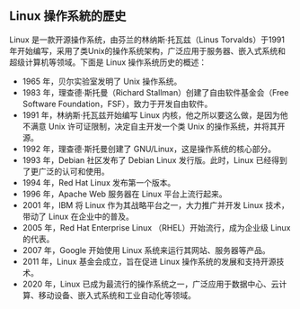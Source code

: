 ## Linux 操作系統的歷史

Linux 是一款开源操作系统，由芬兰的林纳斯·托瓦兹（Linus Torvalds）于1991年开始编写，采用了类Unix的操作系统架构，广泛应用于服务器、嵌入式系统和超级计算机等领域。下面是 Linux 操作系统历史的概述：

- 1965 年，贝尔实验室发明了 Unix 操作系统。
- 1983 年，理查德·斯托曼（Richard Stallman）创建了自由软件基金会（Free Software Foundation，FSF），致力于开发自由软件。
- 1991 年，林纳斯·托瓦兹开始编写 Linux 内核，他之所以要这么做，是因为他不满意 Unix 许可证限制，决定自主开发一个类 Unix 的操作系统，并将其开源。
- 1992 年，理查德·斯托曼创建了 GNU/Linux，这是操作系统的核心部分。
- 1993 年，Debian 社区发布了 Debian Linux 发行版。此时，Linux 已经得到了更广泛的认可和使用。
- 1994 年，Red Hat Linux 发布第一个版本。
- 1996 年，Apache Web 服务器在 Linux 平台上流行起来。
- 2001 年，IBM 将 Linux 作为其战略平台之一，大力推广并开发 Linux 技术，带动了 Linux 在企业中的普及。
- 2005 年，Red Hat Enterprise Linux （RHEL）开始流行，成为企业级 Linux 的代表。
- 2007 年，Google 开始使用 Linux 系统来运行其网站、服务器等产品。
- 2011 年，Linux 基金会成立，旨在促进 Linux 操作系统的发展和支持开源技术。
- 2020 年，Linux 已成为最流行的操作系统之一，广泛应用于数据中心、云计算、移动设备、嵌入式系统和工业自动化等领域。